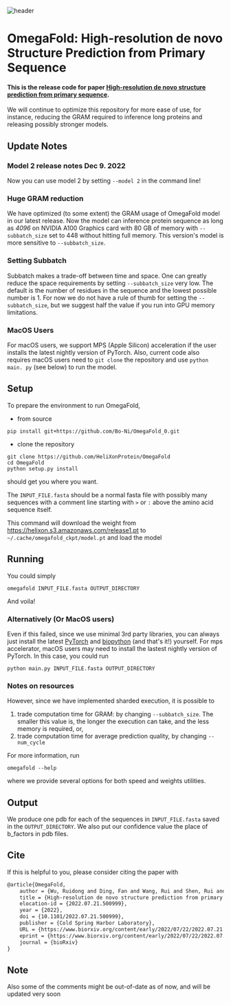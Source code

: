 ![header](figure.png)

# OmegaFold: High-resolution de novo Structure Prediction from Primary Sequence

#### This is the release code for paper [High-resolution de novo structure prediction from primary sequence](https://www.biorxiv.org/content/10.1101/2022.07.21.500999v1).

We will continue to optimize this repository for more ease of use, for
instance, reducing the GRAM required to inference long proteins and
releasing possibly stronger models.

## Update Notes

### Model 2 release notes Dec 9. 2022

Now you can use model 2 by setting `--model 2` in the command line!

### Huge GRAM reduction

We have optimized (to some extent) the GRAM usage of OmegaFold model in our
latest release. Now the model can inference protein sequence as long as
_4096_ on NVIDIA A100 Graphics card with 80 GB of memory with
`--subbatch_size` set to 448 without hitting full memory.
This version's model is more sensitive to `--subbatch_size`.

### Setting Subbatch

Subbatch makes a trade-off between time and space.
One can greatly reduce the space requirements by setting `--subbatch_size`
very low.
The default is the number of residues in the sequence and the lowest
possible number is 1.
For now we do not have a rule of thumb for setting the `--subbatch_size`,
but we suggest half the value if you run into GPU memory limitations.

### MacOS Users

For macOS users, we support MPS (Apple Silicon) acceleration if the user
installs the latest nightly version of PyTorch.
Also, current code also requires macOS users need to `git clone` the
repository and use `python main.
py` (see below) to run the model.

## Setup

To prepare the environment to run OmegaFold,

- from source

```commandline
pip install git+https://github.com/Bo-Ni/OmegaFold_0.git
```

- clone the repository

```commandline
git clone https://github.com/HeliXonProtein/OmegaFold
cd OmegaFold
python setup.py install
```

should get you where you want.

The `INPUT_FILE.fasta` should be a normal fasta file with possibly many
sequences with a comment line starting with `>` or `:` above the amino
acid sequence itself.

This command will download the weight
from https://helixon.s3.amazonaws.com/release1.pt
to `~/.cache/omegafold_ckpt/model.pt`
and load the model

## Running

You could simply

```commandline
omegafold INPUT_FILE.fasta OUTPUT_DIRECTORY
```

And voila!

### Alternatively (Or MacOS users)

Even if this failed, since we use minimal 3rd party libraries, you can
always just install the latest
[PyTorch](https://pytorch.org) and [biopython](https://biopython.org)
(and that's it!) yourself.
For mps accelerator, macOS users may need to install the lastest nightly
version of PyTorch.
In this case, you could run

```commandline
python main.py INPUT_FILE.fasta OUTPUT_DIRECTORY
```

### Notes on resources

However, since we have implemented sharded execution, it is possible to

1. trade computation time for GRAM: by changing `--subbatch_size`. The
   smaller
   this value is, the longer the execution can take, and the less memory is
   required, or,
2. trade computation time for average prediction quality, by changing
   `--num_cycle`

For more information, run

```commandline
omegafold --help
```

where we provide several options for both speed and weights utilities.

## Output

We produce one pdb for each of the sequences in `INPUT_FILE.fasta` saved in
the `OUTPUT_DIRECTORY`. We also put our confidence value the place of
b_factors in pdb files.

## Cite

If this is helpful to you, please consider citing the paper with

```tex
@article{OmegaFold,
	author = {Wu, Ruidong and Ding, Fan and Wang, Rui and Shen, Rui and Zhang, Xiwen and Luo, Shitong and Su, Chenpeng and Wu, Zuofan and Xie, Qi and Berger, Bonnie and Ma, Jianzhu and Peng, Jian},
	title = {High-resolution de novo structure prediction from primary sequence},
	elocation-id = {2022.07.21.500999},
	year = {2022},
	doi = {10.1101/2022.07.21.500999},
	publisher = {Cold Spring Harbor Laboratory},
	URL = {https://www.biorxiv.org/content/early/2022/07/22/2022.07.21.500999},
	eprint = {https://www.biorxiv.org/content/early/2022/07/22/2022.07.21.500999.full.pdf},
	journal = {bioRxiv}
}

```

## Note

Also some of the comments might be out-of-date as of now, and will be
updated very soon
